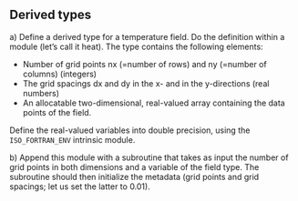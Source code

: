 ## Derived types

a) Define a derived type for a temperature field. Do the definition within a
module (let’s call it heat). The type contains the following elements: 

 - Number of grid points nx (=number of rows) and ny (=number of columns) (integers)
 - The grid spacings dx and dy in the x- and in the y-directions (real numbers)
 - An allocatable two-dimensional, real-valued array containing the data points 
  of the field. 

Define the real-valued variables into double precision, using the 
`ISO_FORTRAN_ENV` intrinsic module. 

b) Append this module with a subroutine that takes as input the number of
grid points in both dimensions and a variable of the field type. The
subroutine should then initialize the metadata (grid points and grid 
spacings; let us set the latter to 0.01).



